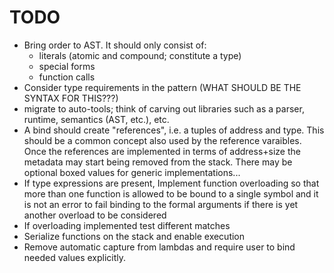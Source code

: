 # TODO #
- Bring order to AST. It should only consist of:
  - literals (atomic and compound; constitute a type)
  - special forms
  - function calls
- Consider type requirements in the pattern (WHAT SHOULD BE THE SYNTAX FOR THIS???)
- migrate to auto-tools; think of carving out libraries such as a parser, runtime, semantics (AST, etc.), etc.
- A bind should create "references", i.e. a tuples of address and type.
  This should be a common concept also used by the reference varaibles. Once
  the references are implemented in terms of address+size the metadata may start
  being removed from the stack. There may be optional boxed values for generic
  implementations...
- If type expressions are present, Implement function overloading so that more than one function is allowed
  to be bound to a single symbol and it is not an error to fail binding to the formal arguments if there
  is yet another overload to be considered
- If overloading implemented test different matches
- Serialize functions on the stack and enable execution
- Remove automatic capture from lambdas and require user to bind needed values explicitly.
